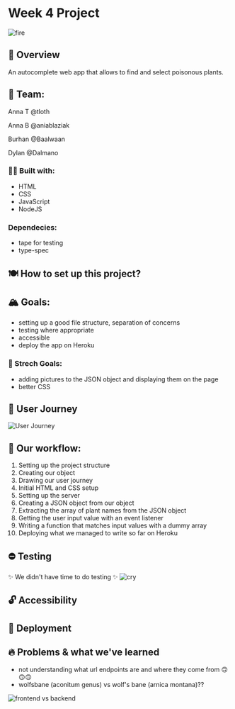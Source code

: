 # Week 4 Project
![fire](https://media.giphy.com/media/l2QEgWxqxI2WJCXpC/giphy.gif)

## 🌱 Overview
An autocomplete web app that allows to find and select poisonous plants.  

## 🤯 Team:

Anna T @tloth 

Anna B @aniablaziak

Burhan @Baalwaan

Dylan @Dalmano

### 👷‍♀️ Built with:
- HTML 
- CSS
- JavaScript
- NodeJS

### Dependecies:
- tape for testing
- type-spec

## 🍽 How to set up this project?

## 🏔 Goals:
- setting up a good file structure, separation of concerns
- testing where appropriate
- accessible
- deploy the app on Heroku 

### 🌋 Strech Goals:
- adding pictures to the JSON object and displaying them on the page
- better CSS

## 🚖 User Journey
![User Journey](https://i.ibb.co/TTF33LK/IMG-4340.jpg)

## 📌 Our workflow:
1. Setting up the project structure 
2. Creating our object
3. Drawing our user journey
4. Initial HTML and CSS setup
5. Setting up the server
6. Creating a JSON object from our object 
7. Extracting the array of plant names from the JSON object
8. Getting the user input value with an event listener
9. Writing a function that matches input values with a dummy array
10. Deploying what we managed to write so far on Heroku

## ⛔️ Testing
✨ We didn't have time to do testing ✨
![cry](https://media.giphy.com/media/mBaNKEmk9SUKs/giphy.gif)

## 🔓 Accessibility

## 🚀 Deployment

## 🔥 Problems & what we've learned
- not understanding what url endpoints are and where they come from 🙃🙃🙃
- wolfsbane (aconitum genus) vs wolf's bane (arnica montana)??

![frontend vs backend](https://i.redd.it/x4wu9ospath01.jpg)
